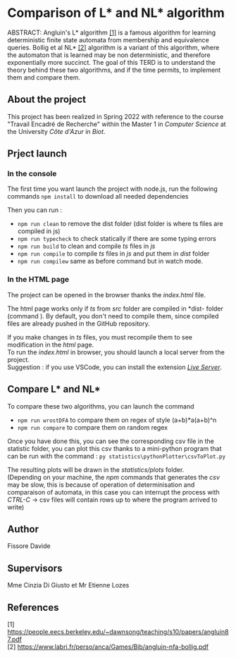 # Comparison of L* and NL* algorithm 


ABSTRACT:
Angluin's L* algorithm [[1]](#1) is a famous algorithm for learning deterministic finite state automata from
membership and equivalence queries. 
Bollig et al NL* [[2]](#2) algorithm is a variant of this algorithm, where the automaton that is learned may be
non deterministic, and therefore exponentially more succinct. 
The goal of this TERD is to understand the theory behind these two algorithms, and if the time permits,
to implement them and compare them. 

## About the project
This project has been realized in Spring 2022 with reference to the course "Travail Encadré de Recherche" within the Master 1 in *Computer Science* at the University *Côte d'Azur* in *Biot*.

## Prject launch 

### In the console
The first time you want launch the project with node.js, 
run the following commands `npm install` to download
all needed dependencies

Then you can run :
- `npm run clean` to remove the dist folder (dist folder is where ts files are compiled in js)
- `npm run typecheck` to check statically if there are some typing errors
- `npm run build` to clean and compile *ts* files in *js*
- `npm run compile` to compile *ts* files in *js* and put them in *dist* folder
- `npm run compilew` same as before command but in watch mode.

### In the HTML page
The project can be opened in the browser thanks the *index.html* file. 

The html page works only if *ts* from *src* folder are compiled in *dist- folder (command ). By default, you don't need to compile them, since compiled files are already pushed in the GitHub repository.

If you make changes in *ts* files, you must recompile them to see modification in the *html* page.  
To run the *index.html* in browser, you should launch a local server from the project.  
Suggestion : if you use VSCode, you can install the extension [*Live Server*](https://marketplace.visualstudio.com/items?itemName=ritwickdey.LiveServer).

## Compare L* and NL*
To compare these two algorithms, you can launch the command 
- `npm run wrostDFA` to compare them on regex of style (a+b)*a(a+b)^n
- `npm run compare` to compare them on random regex

Once you have done this, you can see the corresponding csv file in the statistic
folder, you can plot this csv thanks to a mini-python program that can be run with the 
command : `py statistics\pythonPlotter\csvToPlot.py`

The resulting plots will be drawn in the *statistics/plots* folder.  
(Depending on your machine, the *npm* commands that generates the *csv* may be slow, this is because of operation of determinisation and comparaison of automata, in this case you can interrupt the process with *CTRL-C* -> csv files will contain rows up to where the program arrived to write)

## Author 
Fissore Davide

## Supervisors
Mme Cinzia Di Giusto et Mr Etienne Lozes

## References
<a id="1"> [1] </a>
https://people.eecs.berkeley.edu/~dawnsong/teaching/s10/papers/angluin87.pdf   
<a id="2"> [2] </a>
https://www.labri.fr/perso/anca/Games/Bib/angluin-nfa-bollig.pdf